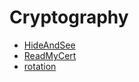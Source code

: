 # **Cryptography**
* [HideAndSee](https://github.com/TITANs1506/CTF-Writeups/tree/main/PicoCTF%202023/Cryptography/HideToSee)
* [ReadMyCert](https://github.com/TITANs1506/CTF-Writeups/tree/main/PicoCTF%202023/Cryptography/ReadMyCert)
* [rotation](https://github.com/TITANs1506/CTF-Writeups/tree/main/PicoCTF%202023/Cryptography/rotation)
